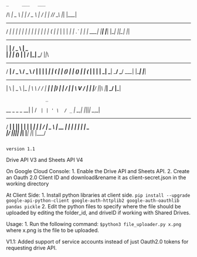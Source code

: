     _     ___   ___
   /_\   | _ \ |_ _|
  / _ \  |  _/  | |
 /_/ \_\ |_|   |___|

   ___   _      ___   ___   _  _   _____
  / __| | |    |_ _| | __| | \| | |_   _|
 | (__  | |__   | |  | _|  | .` |   | |
  \___| |____| |___| |___| |_|\_|   |_|

  ___    ___    ___
 | __|  / _ \  | _ \
 | _|  | (_) | |   /
 |_|    \___/  |_|_\

   ___    ___     ___     ___   _      ___
  / __|  / _ \   / _ \   / __| | |    | __|
 | (_ | | (_) | | (_) | | (_ | | |__  | _|
  \___|  \___/   \___/   \___| |____| |___|

  ___    ___   ___  __   __  ___
 |   \  | _ \ |_ _| \ \ / / | __|
 | |) | |   /  | |   \ V /  | _|
 |___/  |_|_\ |___|   \_/   |___|

                   _
  __ _   _ _    __| |
 / _` | | ' \  / _` |
 \__,_| |_||_| \__,_|

  ___   _  _   ___   ___   _____   ___
 / __| | || | | __| | __| |_   _| / __|
 \__ \ | __ | | _|  | _|    | |   \__ \
 |___/ |_||_| |___| |___|   |_|   |___/


                                                                                    version 1.1
Drive API V3 and Sheets API V4

On Google Cloud Console:
    1. Enable the Drive API and Sheets API.
    2. Create an Oauth 2.0 Client ID and download&rename it as client-secret.json in the working directory

At Client Side:
    1. Install python libraries at client side.
        ```pip install --upgrade google-api-python-client google-auth-httplib2 google-auth-oauthlib pandas pickle```
    2. Edit the python files to specify where the file should be uploaded by editing the folder_id, and driveID if working with Shared Drives.

Usage:
    1. Run the following command:
        ```$python3 file_uploader.py x.png```
        where x.png is the file to be uploaded.


V1.1:
    Added support of service accounts instead of just Oauth2.0 tokens for requesting drive API.


